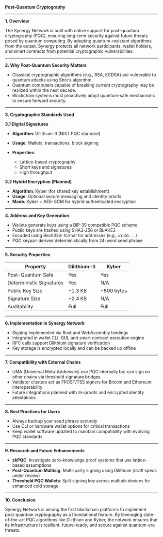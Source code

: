 **Post-Quantum Cryptography**

---

**1. Overview**

The Synergy Network is built with native support for post-quantum cryptography (PQC), ensuring long-term security against future threats posed by quantum computing. By adopting quantum-resistant algorithms from the outset, Synergy protects all network participants, wallet holders, and smart contracts from potential cryptographic vulnerabilities.

---

**2. Why Post-Quantum Security Matters**

* Classical cryptographic algorithms (e.g., RSA, ECDSA) are vulnerable to quantum attacks using Shor’s algorithm.
* Quantum computers capable of breaking current cryptography may be realized within the next decade.
* Blockchain systems must proactively adopt quantum-safe mechanisms to ensure forward security.

---

**3. Cryptographic Standards Used**

**3.1 Digital Signatures**

* **Algorithm**: Dilithium-3 (NIST PQC standard)
* **Usage**: Wallets, transactions, block signing
* **Properties**:

  * Lattice-based cryptography
  * Short keys and signatures
  * High throughput

**3.2 Hybrid Encryption (Planned)**

* **Algorithm**: Kyber (for shared key establishment)
* **Usage**: Optional secure messaging and identity proofs
* **Mode**: Kyber + AES-GCM for hybrid authenticated encryption

---

**4. Address and Key Generation**

* Wallets generate keys using a BIP-39 compatible PQC scheme
* Public keys are hashed using SHA3-256 or BLAKE3
* Encoded using Bech32m format for addresses (e.g., `sYnQ1...`)
* PQC keypair derived deterministically from 24-word seed phrase

---

**5. Security Properties**

| Property                 | Dilithium-3 | Kyber       |
| ------------------------ | ----------- | ----------- |
| Post-Quantum Safe        | Yes         | Yes         |
| Deterministic Signatures | Yes         | N/A         |
| Public Key Size          | \~1.3 KB    | \~800 bytes |
| Signature Size           | \~2.4 KB    | N/A         |
| Auditability             | Full        | Full        |

---

**6. Implementation in Synergy Network**

* Signing implemented via Rust and WebAssembly bindings
* Integrated in wallet CLI, GUI, and smart contract execution engine
* RPC calls support Dilithium signature verification
* Key storage is encrypted locally and can be backed up offline

---

**7. Compatibility with External Chains**

* UMA (Universal Meta-Addresses) use PQC internally but can sign on other chains via threshold signature bridges
* Validator clusters act as FROST/TSS signers for Bitcoin and Ethereum interoperability
* Future integrations planned with zk-proofs and encrypted identity attestations

---

**8. Best Practices for Users**

* Always backup your seed phrase securely
* Use CLI or hardware wallet options for critical transactions
* Keep wallet software updated to maintain compatibility with evolving PQC standards

---

**9. Research and Future Enhancements**

* **zkPQC**: Investigate zero-knowledge proof systems that use lattice-based assumptions
* **Post-Quantum Multisig**: Multi-party signing using Dilithium (draft specs under review)
* **Threshold PQC Wallets**: Split signing key across multiple devices for enhanced cold storage

---

**10. Conclusion**

Synergy Network is among the first blockchain platforms to implement post-quantum cryptography as a foundational feature. By leveraging state-of-the-art PQC algorithms like Dilithium and Kyber, the network ensures that its infrastructure is resilient, future-ready, and secure against quantum-era threats.
